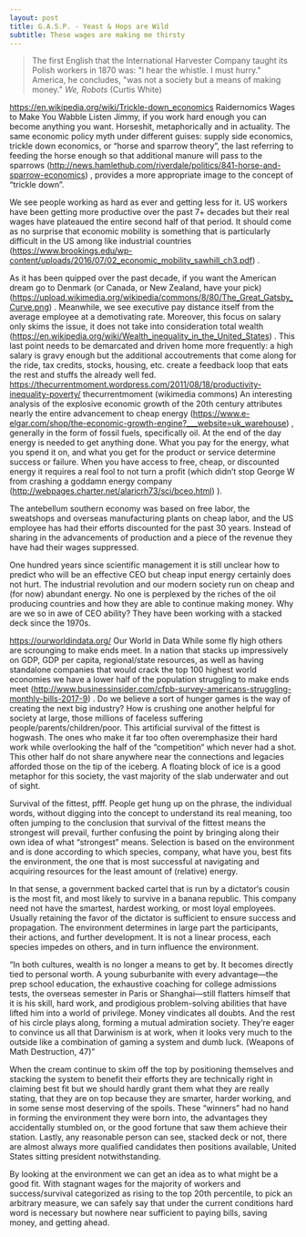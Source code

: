 ```yaml
---
layout: post
title: G.A.S.P. - Yeast & Hops are Wild
subtitle: These wages are making me thirsty
---
```



> The first English that the International Harvester Company taught its Polish workers in 1870 was: "I hear the whistle. I must hurry." America, he concludes, "was not a society but a means of making money."  _We, Robots_ (Curtis White)

https://en.wikipedia.org/wiki/Trickle-down_economics
Raidernomics
Wages to Make You Wabble
Listen Jimmy, if you work hard enough you can become anything you want. Horseshit, metaphorically and in actuality. The same economic policy myth under different guises: supply side economics, trickle down economics, or “horse and sparrow theory”, the last referring to feeding the horse enough so that additional manure will pass to the sparrows (http://news.hamlethub.com/riverdale/politics/841-horse-and-sparrow-economics) , provides a more appropriate image to the concept of “trickle down”.

We see people working as hard as ever and getting less for it. US workers have been getting more productive over the past 7+ decades but their real wages have plateaued the entire second half of that period. It should come as no surprise that economic mobility is something that is particularly difficult in the US among like industrial countries (https://www.brookings.edu/wp-content/uploads/2016/07/02_economic_mobility_sawhill_ch3.pdf) .

As it has been quipped over the past decade, if you want the American dream go to Denmark (or Canada, or New Zealand, have your pick) (https://upload.wikimedia.org/wikipedia/commons/8/80/The_Great_Gatsby_Curve.png) . Meanwhile, we see executive pay distance itself from the average employee at a demotivating rate. Moreover, this focus on salary only skims the issue, it does not take into consideration total wealth (https://en.wikipedia.org/wiki/Wealth_inequality_in_the_United_States) . This last point needs to be demarcated and driven home more frequently: a high salary is gravy enough but the additional accoutrements that come along for the ride, tax credits, stocks, housing, etc. create a feedback loop that eats the rest and stuffs the already well fed.
https://thecurrentmoment.wordpress.com/2011/08/18/productivity-inequality-poverty/
thecurrentmoment  (wikimedia commons)
An interesting analysis of the explosive economic growth of the 20th century attributes nearly the entire advancement to cheap energy (https://www.e-elgar.com/shop/the-economic-growth-engine?___website=uk_warehouse) , generally in the form of fossil fuels, specifically oil. At the end of the day energy is needed to get anything done. What you pay for the energy, what you spend it on, and what you get for the product or service determine success or failure. When you have access to free, cheap, or discounted energy it requires a real fool to not turn a profit (which didn’t stop George W from crashing a goddamn energy company (http://webpages.charter.net/alaricrh73/sci/bceo.html) ).

The antebellum southern economy was based on free labor, the sweatshops and overseas manufacturing plants on cheap labor, and the US employee has had their efforts discounted for the past 30 years. Instead of sharing in the advancements of production and a piece of the revenue they have had their wages suppressed.

One hundred years since scientific management it is still unclear how to predict who will be an effective CEO but cheap input energy certainly does not hurt. The industrial revolution and our modern society run on cheap and (for now) abundant energy. No one is perplexed by the riches of the oil producing countries and how they are able to continue making money. Why are we so in awe of CEO ability? They have been working with a stacked deck since the 1970s.

https://ourworldindata.org/
Our World in Data
While some fly high others are scrounging to make ends meet. In a nation that stacks up impressively on GDP, GDP per capita, regional/state resources, as well as having standalone companies that would crack the top 100 highest world economies we have a lower half of the population struggling to make ends meet (http://www.businessinsider.com/cfpb-survey-americans-struggling-monthly-bills-2017-9) . Do we believe a sort of hunger games is the way of creating the next big industry? How is crushing one another helpful for society at large, those millions of faceless suffering people/parents/children/poor. This artificial survival of the fittest is hogwash. The ones who make it far too often overemphasize their hard work while overlooking the half of the “competition“ which never had a shot. This other half do not share anywhere near the connections and legacies afforded those on the tip of the iceberg. A floating block of ice is a good metaphor for this society, the vast majority of the slab
underwater and out of sight.

Survival of the fittest, pfff. People get hung up on the phrase, the individual words, without digging into the concept to understand its real meaning, too often jumping to the conclusion that survival of the fittest means the strongest will prevail, further confusing the point by bringing along their own idea of what “strongest” means. Selection is based on the environment and is done according to which species, company, what have you, best fits the environment, the one that is most successful at navigating and acquiring resources for the least amount of (relative) energy.

In that sense, a government backed cartel that is run by a dictator‘s cousin is the most fit, and most likely to survive in a banana republic. This company need not have the smartest, hardest working, or most loyal employees. Usually retaining the favor of the dictator is sufficient to ensure success and propagation. The environment determines in large part the participants, their actions, and further development. It is not a linear process, each species impedes on others, and in turn influence the environment.

“In both cultures, wealth is no longer a means to get by. It becomes directly tied to personal worth. A young suburbanite with every advantage—the prep school education, the exhaustive coaching for college admissions tests, the overseas semester in Paris or Shanghai—still flatters himself that it is his skill, hard work, and prodigious problem-solving abilities that have lifted him into a world of privilege. Money vindicates all doubts. And the rest of his circle plays along, forming a mutual admiration society. They’re eager to convince us all that Darwinism is at work, when it looks very much to the outside like a combination of gaming a system and dumb luck. (Weapons of Math Destruction, 47)”

When the cream continue to skim off the top by positioning themselves and stacking the system to benefit their efforts they are technically right in claiming best fit but we should hardly grant them what they are really stating, that they are on top because they are smarter, harder working, and in some sense most deserving of the spoils. These “winners” had no hand in forming the environment they were born into, the advantages they accidentally stumbled on, or the good fortune that saw them achieve their station. Lastly, any reasonable person can see, stacked deck or not, there are almost always more qualified candidates then positions available, United States sitting president notwithstanding.

By looking at the environment we can get an idea as to what might be a good fit. With stagnant wages for the majority of workers and success/survival categorized as rising to the top 20th percentile, to pick an arbitrary measure, we can safely say that under the current conditions hard word is necessary but nowhere near sufficient to paying bills, saving money, and getting ahead.
